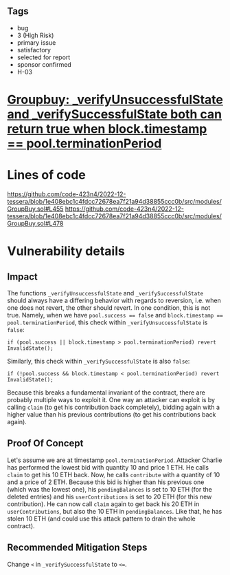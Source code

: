 ## Tags

- bug
- 3 (High Risk)
- primary issue
- satisfactory
- selected for report
- sponsor confirmed
- H-03

# [Groupbuy: _verifyUnsuccessfulState and _verifySuccessfulState both can return true when block.timestamp == pool.terminationPeriod](https://github.com/code-423n4/2022-12-tessera-findings/issues/10) 

# Lines of code

https://github.com/code-423n4/2022-12-tessera/blob/1e408ebc1c4fdcc72678ea7f21a94d38855ccc0b/src/modules/GroupBuy.sol#L455
https://github.com/code-423n4/2022-12-tessera/blob/1e408ebc1c4fdcc72678ea7f21a94d38855ccc0b/src/modules/GroupBuy.sol#L478


# Vulnerability details

## Impact
The functions `_verifyUnsuccessfulState` and `_verifySuccessfulState` should always have a differing behavior with regards to reversion, i.e. when one does not revert, the other should revert. In one condition, this is not true. Namely, when we have `pool.success == false` and `block.timestamp == pool.terminationPeriod`, this check within `_verifyUnsuccessfulState` is `false`:
```solidity
if (pool.success || block.timestamp > pool.terminationPeriod) revert InvalidState();
```
Similarly, this check within `_verifySuccessfulState` is also `false`:
```solidity
if (!pool.success && block.timestamp < pool.terminationPeriod) revert InvalidState();
```
Because this breaks a fundamental invariant of the contract, there are probably multiple ways to exploit it. 
One way an attacker can exploit is by calling `claim` (to get his contribution back completely), bidding again with a higher value than his previous contributions (to get his contributions back again).

## Proof Of Concept
Let's assume we are at timestamp `pool.terminationPeriod`. Attacker Charlie has performed the lowest bid with quantity 10 and price 1 ETH. He calls `claim` to get his 10 ETH back. Now, he calls `contribute` with a quantity of 10 and a price of 2 ETH. Because this bid is higher than his previous one (which was the lowest one), his `pendingBalances` is set to 10 ETH (for the deleted entries) and his `userContributions` is set to 20 ETH (for this new contribution). He can now call `claim` again to get back his 20 ETH in `userContributions`, but also the 10 ETH in `pendingBalances`. Like that, he has stolen 10 ETH (and could use this attack pattern to drain the whole contract).

## Recommended Mitigation Steps
Change `<` in `_verifySuccessfulState` to `<=`.